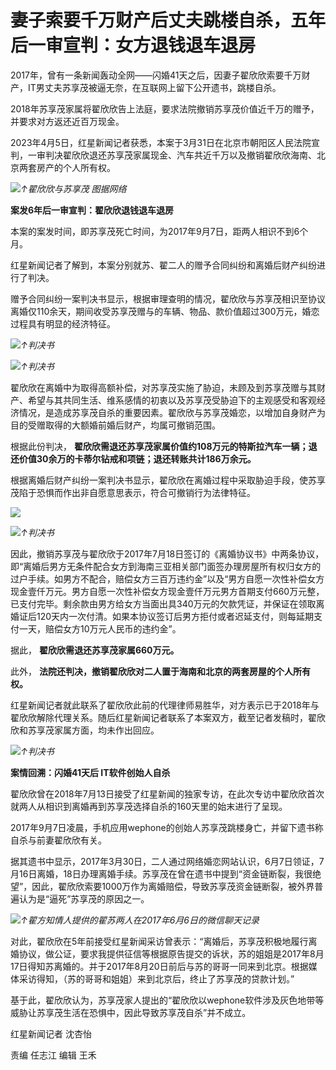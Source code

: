 # 妻子索要千万财产后丈夫跳楼自杀，五年后一审宣判：女方退钱退车退房

2017年，曾有一条新闻轰动全网——闪婚41天之后，因妻子翟欣欣索要千万财产，IT男丈夫苏享茂被逼无奈，在互联网上留下公开遗书，跳楼自杀。

2018年苏享茂家属将翟欣欣告上法庭，要求法院撤销苏享茂价值近千万的赠予，并要求对方返还近百万现金。

2023年4月5日，红星新闻记者获悉，本案于3月31日在北京市朝阳区人民法院宣判，一审判决翟欣欣退还苏享茂家属现金、汽车共近千万以及撤销翟欣欣海南、北京两套房产的个人所有权。

![](https://inews.gtimg.com/om_bt/OVVVUpBmRf2l_wFaUx1BcWMR83WcHo0-IRmZmeTMGBTm0AA/1000)_↑翟欣欣与苏享茂
图据网络_

**案发6年后一审宣判：翟欣欣退钱退车退房**

本案的案发时间，即苏享茂死亡时间，为2017年9月7日，距两人相识不到6个月。

红星新闻记者了解到，本案分别就苏、翟二人的赠予合同纠纷和离婚后财产纠纷进行了判决。

赠予合同纠纷一案判决书显示，根据审理查明的情况，翟欣欣与苏享茂相识至协议离婚仅110余天，期间收受苏享茂赠与的车辆、物品、款价值超过300万元，婚恋过程具有明显的经济特征。

![](https://inews.gtimg.com/om_bt/O-B7Rxfs4_5Z0F91z6gXvBxtWG2_cbJ9DDURm6SuIAyz8AA/1000)_↑判决书_

![](https://inews.gtimg.com/om_bt/Om4djsgJGWA-NR9LsQM9b70sBaW921kYu6BUKvBC_AEwgAA/1000)_↑判决书_

翟欣欣在离婚中为取得高额补偿，对苏享茂实施了胁迫，未顾及到苏享茂赠与其财产、希望与其共同生活、维系感情的初衷以及苏享茂受胁迫下的主观感受和客观经济情况，是造成苏享茂自杀的重要因素。翟欣欣与苏享茂婚恋，以增加自身财产为目的受赠取得的大额婚前婚后财产，均属可撤销范围。

根据此份判决， **翟欣欣需退还苏享茂家属价值约108万元的特斯拉汽车一辆；退还价值30余万的卡蒂尔钻戒和项链；退还转账共计186万余元。**

根据离婚后财产纠纷一案判决书显示，翟欣欣在离婚过程中采取胁迫手段，使苏享茂陷于恐惧而作出非自愿意思表示，符合可撤销行为法律特征。

![](https://inews.gtimg.com/om_bt/O9wktC7MzGov1mvfoAMl7VkR_Q3pgKi8IJzVisov0LTVMAA/1000)

![](https://inews.gtimg.com/om_bt/ONQWigUd7s62NYOxO0QvHssIJm4VhPmGZnww7Lum_GrVcAA/1000)_↑判决书_

因此，撤销苏享茂与翟欣欣于2017年7月18日签订的《离婚协议书》中两条协议，即“离婚后男方无条件配合女方到海南三亚相关部门面签办理房屋所有权归女方的过户手续。如男方不配合，赔偿女方三百万违约金”以及“男方自愿一次性补偿女方现金壹仟万元。男方自愿一次性补偿女方现金壹仟万元男方首期支付660万元整，已支付完毕。剩余款由男方给女方当面出具340万元的欠款凭证，并保证在领取离婚证后120天内一次付清。如果本协议签订后男方拒付或者迟延支付，则每延期支付一天，赔偿女方10万元人民币的违约金”。

据此， **翟欣欣需退还苏享茂家属660万元。**

此外， **法院还判决，撤销翟欣欣对二人置于海南和北京的两套房屋的个人所有权。**

红星新闻记者就此联系了翟欣欣此前的代理律师易胜华，对方表示已于2018年与翟欣欣解除代理关系。随后红星新闻记者联系了本案双方，截至记者发稿时，翟欣欣和苏享茂家属方面，均未作出回应。

![](https://inews.gtimg.com/om_bt/O4TCpfuWF1Cn6wNXDw-81tTsNumGKSaIT59c1ntDfuelgAA/1000)_↑判决书_

**案情回溯：闪婚41天后 IT软件创始人自杀**

翟欣欣曾在2018年7月13日接受了红星新闻的独家专访，在此次专访中翟欣欣首次就两人从相识到离婚再到苏享茂选择自杀的160天里的始末进行了呈现。

2017年9月7日凌晨，手机应用wephone的创始人苏享茂跳楼身亡，并留下遗书称自杀与前妻翟欣欣有关。

据其遗书中显示，2017年3月30日，二人通过网络婚恋网站认识，6月7日领证，7月16日离婚，18日办理离婚手续。苏享茂在曾在遗书中提到“资金链断裂，我很绝望”，因此，翟欣欣索要1000万作为离婚赔偿，导致苏享茂资金链断裂，被外界普遍认为是“逼死”苏享茂的原因之一。

![](https://inews.gtimg.com/om_bt/OPyNU2ke8RUUjoCFqOrP5lzF3tUxSU_VuPjj3NVXwoxGEAA/1000)_↑翟方知情人提供的翟苏两人在2017年6月6日的微信聊天记录_

对此，翟欣欣在5年前接受红星新闻采访曾表示：“离婚后，苏享茂积极地履行离婚协议，做公证，要求我提供征信等根据原告提交的诉状，苏的姐姐是2017年8月17日得知苏离婚的。并于2017年8月20日前后与苏的哥哥一同来到北京。根据媒体采访得知，（苏的哥哥和姐姐）来到北京后，终止了苏享茂的贷款计划。”

基于此，翟欣欣认为，苏享茂家人提出的“翟欣欣以wephone软件涉及灰色地带等威胁让苏享茂生活在恐惧中，因此导致苏享茂自杀”并不成立。

红星新闻记者 沈杏怡

责编 任志江 编辑 王禾

